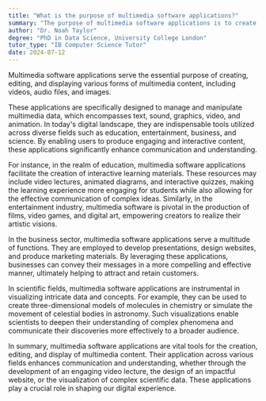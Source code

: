 ```yaml
---
title: "What is the purpose of multimedia software applications?"
summary: "The purpose of multimedia software applications is to create, edit, and display multimedia content like videos, audio, and images."
author: "Dr. Noah Taylor"
degree: "PhD in Data Science, University College London"
tutor_type: "IB Computer Science Tutor"
date: 2024-07-12
---
```


Multimedia software applications serve the essential purpose of creating, editing, and displaying various forms of multimedia content, including videos, audio files, and images.

These applications are specifically designed to manage and manipulate multimedia data, which encompasses text, sound, graphics, video, and animation. In today's digital landscape, they are indispensable tools utilized across diverse fields such as education, entertainment, business, and science. By enabling users to produce engaging and interactive content, these applications significantly enhance communication and understanding.

For instance, in the realm of education, multimedia software applications facilitate the creation of interactive learning materials. These resources may include video lectures, animated diagrams, and interactive quizzes, making the learning experience more engaging for students while also allowing for the effective communication of complex ideas. Similarly, in the entertainment industry, multimedia software is pivotal in the production of films, video games, and digital art, empowering creators to realize their artistic visions.

In the business sector, multimedia software applications serve a multitude of functions. They are employed to develop presentations, design websites, and produce marketing materials. By leveraging these applications, businesses can convey their messages in a more compelling and effective manner, ultimately helping to attract and retain customers.

In scientific fields, multimedia software applications are instrumental in visualizing intricate data and concepts. For example, they can be used to create three-dimensional models of molecules in chemistry or simulate the movement of celestial bodies in astronomy. Such visualizations enable scientists to deepen their understanding of complex phenomena and communicate their discoveries more effectively to a broader audience.

In summary, multimedia software applications are vital tools for the creation, editing, and display of multimedia content. Their application across various fields enhances communication and understanding, whether through the development of an engaging video lecture, the design of an impactful website, or the visualization of complex scientific data. These applications play a crucial role in shaping our digital experience.
    